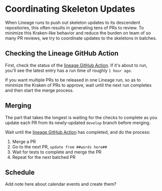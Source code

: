 # Coordinating Skeleton Updates #

When Lineage runs to push out skeleton updates to its descendent
repositories, this often results in generating tens of PRs to review. To
minimize this Kraken-like behavior and reduce the burden on team of so many
PR reviews, we try to coordinate updates to the skeletons in batches.

<!-- Links for use throughout the document -->
[lineage GitHub Action]: https://github.com/cisagov/action-lineage/actions?query=workflow%3Alineage_scan

## Checking the Lineage GitHub Action ##

First, check the status of the [lineage GitHub Action].
If it's about to run, you'll see the latest entry has a run time of roughly
`1 hour ago`.

If you want multiple PRs to be released in one Lineage run, so as to minimize
the Kraken of PRs to approve, wait until the next run completes and then start
the merge process.

## Merging ##

The part that takes the longest is waiting for the checks to complete as you
update each PR from its newly-updated `develop` branch before merging.

Wait until the [lineage GitHub Action] has completed, and do the process:

1. Merge a PR
2. Go to the next PR, `update from ##words here##`
3. Wait for tests to complete and merge the PR
4. Repeat for the next batched PR

## Schedule ##

Add note here about calendar events and create them?
